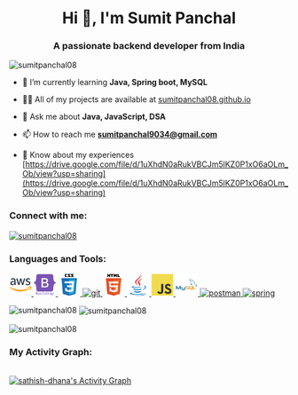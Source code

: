 <h1 align="center">Hi 👋, I'm Sumit Panchal</h1>
<h3 align="center">A passionate backend developer from India</h3>

<p align="left"> <img src="https://komarev.com/ghpvc/?username=sumitpanchal08&label=Profile%20views&color=0e75b6&style=flat" alt="sumitpanchal08" /> </p>

- 🌱 I’m currently learning **Java, Spring boot, MySQL**

- 👨‍💻 All of my projects are available at [sumitpanchal08.github.io](sumitpanchal08.github.io)

- 💬 Ask me about **Java, JavaScript, DSA**

- 📫 How to reach me **sumitpanchal9034@gmail.com**

- 📄 Know about my experiences [https://drive.google.com/file/d/1uXhdN0aRukVBCJm5lKZ0P1xO6aOLm_Ob/view?usp=sharing](https://drive.google.com/file/d/1uXhdN0aRukVBCJm5lKZ0P1xO6aOLm_Ob/view?usp=sharing)

<h3 align="left">Connect with me:</h3>
<p align="left">
<a href="https://linkedin.com/in/sumitpanchal08" target="blank"><img align="center" src="https://raw.githubusercontent.com/rahuldkjain/github-profile-readme-generator/master/src/images/icons/Social/linked-in-alt.svg" alt="sumitpanchal08" height="30" width="40" /></a>
</p>

<h3 align="left">Languages and Tools:</h3>
<p align="left"> <a href="https://aws.amazon.com" target="_blank" rel="noreferrer"> <img src="https://raw.githubusercontent.com/devicons/devicon/master/icons/amazonwebservices/amazonwebservices-original-wordmark.svg" alt="aws" width="40" height="40"/> </a> <a href="https://getbootstrap.com" target="_blank" rel="noreferrer"> <img src="https://raw.githubusercontent.com/devicons/devicon/master/icons/bootstrap/bootstrap-plain-wordmark.svg" alt="bootstrap" width="40" height="40"/> </a> <a href="https://www.w3schools.com/css/" target="_blank" rel="noreferrer"> <img src="https://raw.githubusercontent.com/devicons/devicon/master/icons/css3/css3-original-wordmark.svg" alt="css3" width="40" height="40"/> </a> <a href="https://git-scm.com/" target="_blank" rel="noreferrer"> <img src="https://www.vectorlogo.zone/logos/git-scm/git-scm-icon.svg" alt="git" width="40" height="40"/> </a> <a href="https://www.w3.org/html/" target="_blank" rel="noreferrer"> <img src="https://raw.githubusercontent.com/devicons/devicon/master/icons/html5/html5-original-wordmark.svg" alt="html5" width="40" height="40"/> </a> <a href="https://www.java.com" target="_blank" rel="noreferrer"> <img src="https://raw.githubusercontent.com/devicons/devicon/master/icons/java/java-original.svg" alt="java" width="40" height="40"/> </a> <a href="https://developer.mozilla.org/en-US/docs/Web/JavaScript" target="_blank" rel="noreferrer"> <img src="https://raw.githubusercontent.com/devicons/devicon/master/icons/javascript/javascript-original.svg" alt="javascript" width="40" height="40"/> </a> <a href="https://www.mysql.com/" target="_blank" rel="noreferrer"> <img src="https://raw.githubusercontent.com/devicons/devicon/master/icons/mysql/mysql-original-wordmark.svg" alt="mysql" width="40" height="40"/> </a> <a href="https://postman.com" target="_blank" rel="noreferrer"> <img src="https://www.vectorlogo.zone/logos/getpostman/getpostman-icon.svg" alt="postman" width="40" height="40"/> </a> <a href="https://spring.io/" target="_blank" rel="noreferrer"> <img src="https://www.vectorlogo.zone/logos/springio/springio-icon.svg" alt="spring" width="40" height="40"/> </a> </p>

<p><img align="left" src="https://github-readme-stats.vercel.app/api/top-langs?username=sumitpanchal08&show_icons=true&locale=en&layout=compact" alt="sumitpanchal08" /></p>

<p>&nbsp;<img align="center" src="https://github-readme-stats.vercel.app/api?username=sumitpanchal08&show_icons=true&locale=en" alt="sumitpanchal08" /></p>

<p><img align="center" src="https://github-readme-streak-stats.herokuapp.com/?user=sumitpanchal08&" alt="sumitpanchal08" /></p>

<h3>My Activity Graph:</h3>
  <br/>
   <a href="https://github.com/sumitpanchal08"><img alt="sathish-dhana's Activity Graph" src="https://activity-graph.herokuapp.com/graph?username=sumitpanchal08&custom_title=Sumit's%20Contribution%20Graph&theme=react-dark" /></a>
  <br/>

<!--
**sumitpanchal08/sumitpanchal08** is a ✨ _special_ ✨ repository because its `README.md` (this file) appears on your GitHub profile.

Here are some ideas to get you started:

- 🔭 I’m currently working on ...
- 🌱 I’m currently learning ...
- 👯 I’m looking to collaborate on ...
- 🤔 I’m looking for help with ...
- 💬 Ask me about ...
- 📫 How to reach me: ...
- 😄 Pronouns: ...
- ⚡ Fun fact: ...
-->
